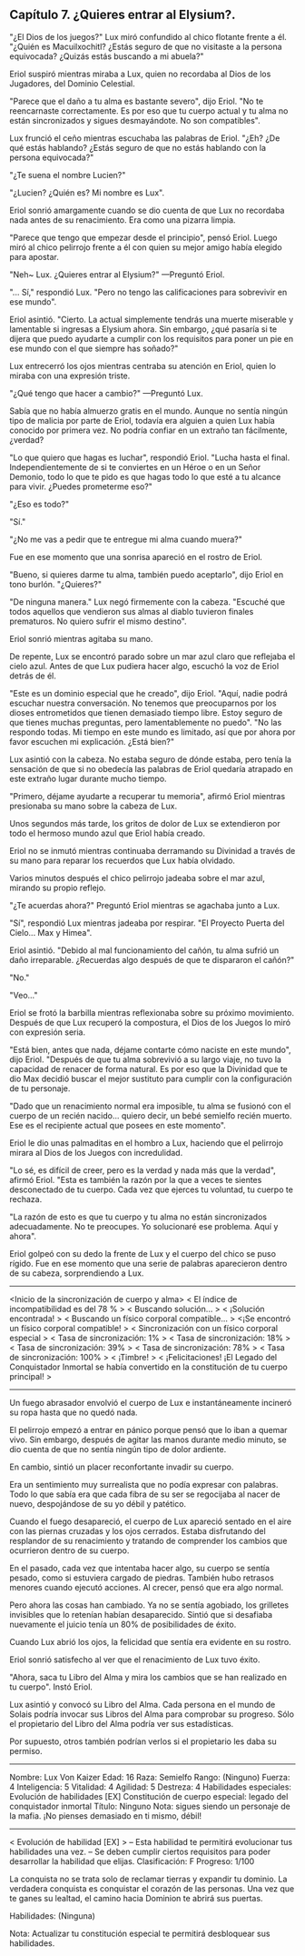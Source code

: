 
## Capítulo 7. ¿Quieres entrar al Elysium?.


"¿El Dios de los juegos?" Lux miró confundido al chico flotante frente a él. "¿Quién es Macuilxochitl? ¿Estás seguro de que no visitaste a la persona equivocada? ¿Quizás estás buscando a mi abuela?"

Eriol suspiró mientras miraba a Lux, quien no recordaba al Dios de los Jugadores, del Dominio Celestial.

"Parece que el daño a tu alma es bastante severo", dijo Eriol. "No te reencarnaste correctamente. Es por eso que tu cuerpo actual y tu alma no están sincronizados y sigues desmayándote. No son compatibles".

Lux frunció el ceño mientras escuchaba las palabras de Eriol. "¿Eh? ¿De qué estás hablando? ¿Estás seguro de que no estás hablando con la persona equivocada?"

"¿Te suena el nombre Lucien?"

"¿Lucien? ¿Quién es? Mi nombre es Lux".

Eriol sonrió amargamente cuando se dio cuenta de que Lux no recordaba nada antes de su renacimiento. Era como una pizarra limpia.

"Parece que tengo que empezar desde el principio", pensó Eriol. Luego miró al chico pelirrojo frente a él con quien su mejor amigo había elegido para apostar.

"Neh~ Lux. ¿Quieres entrar al Elysium?" —Preguntó Eriol.

"... Sí," respondió Lux. "Pero no tengo las calificaciones para sobrevivir en ese mundo".

Eriol asintió. "Cierto. La actual simplemente tendrás una muerte miserable y lamentable si ingresas a Elysium ahora. Sin embargo, ¿qué pasaría si te dijera que puedo ayudarte a cumplir con los requisitos para poner un pie en ese mundo con el que siempre has soñado?"

Lux entrecerró los ojos mientras centraba su atención en Eriol, quien lo miraba con una expresión triste.

"¿Qué tengo que hacer a cambio?" —Preguntó Lux.

Sabía que no había almuerzo gratis en el mundo. Aunque no sentía ningún tipo de malicia por parte de Eriol, todavía era alguien a quien Lux había conocido por primera vez. No podría confiar en un extraño tan fácilmente, ¿verdad?

"Lo que quiero que hagas es luchar", respondió Eriol. "Lucha hasta el final. Independientemente de si te conviertes en un Héroe o en un Señor Demonio, todo lo que te pido es que hagas todo lo que esté a tu alcance para vivir. ¿Puedes prometerme eso?"

"¿Eso es todo?"

"Sí."

"¿No me vas a pedir que te entregue mi alma cuando muera?"

Fue en ese momento que una sonrisa apareció en el rostro de Eriol.

"Bueno, si quieres darme tu alma, también puedo aceptarlo", dijo Eriol en tono burlón. "¿Quieres?"

"De ninguna manera." Lux negó firmemente con la cabeza. "Escuché que todos aquellos que vendieron sus almas al diablo tuvieron finales prematuros. No quiero sufrir el mismo destino".

Eriol sonrió mientras agitaba su mano.

De repente, Lux se encontró parado sobre un mar azul claro que reflejaba el cielo azul.
Antes de que Lux pudiera hacer algo, escuchó la voz de Eriol detrás de él.

"Este es un dominio especial que he creado", dijo Eriol. "Aquí, nadie podrá escuchar nuestra conversación. No tenemos que preocuparnos por los dioses entrometidos que tienen demasiado tiempo libre. Estoy seguro de que tienes muchas preguntas, pero lamentablemente no puedo". "No las respondo todas. Mi tiempo en este mundo es limitado, así que por ahora por favor escuchen mi explicación. ¿Está bien?"

Lux asintió con la cabeza. No estaba seguro de dónde estaba, pero tenía la sensación de que si no obedecía las palabras de Eriol quedaría atrapado en este extraño lugar durante mucho tiempo.

"Primero, déjame ayudarte a recuperar tu memoria", afirmó Eriol mientras presionaba su mano sobre la cabeza de Lux.

Unos segundos más tarde, los gritos de dolor de Lux se extendieron por todo el hermoso mundo azul que Eriol había creado.

Eriol no se inmutó mientras continuaba derramando su Divinidad a través de su mano para reparar los recuerdos que Lux había olvidado.

Varios minutos después el chico pelirrojo jadeaba sobre el mar azul, mirando su propio reflejo.

"¿Te acuerdas ahora?" Preguntó Eriol mientras se agachaba junto a Lux.

"Sí", respondió Lux mientras jadeaba por respirar. "El Proyecto Puerta del Cielo... Max y Himea".

Eriol asintió. "Debido al mal funcionamiento del cañón, tu alma sufrió un daño irreparable. ¿Recuerdas algo después de que te dispararon el cañón?"

"No."

"Veo..."

Eriol se frotó la barbilla mientras reflexionaba sobre su próximo movimiento. Después de que Lux recuperó la compostura, el Dios de los Juegos lo miró con expresión seria.

"Está bien, antes que nada, déjame contarte cómo naciste en este mundo", dijo Eriol. "Después de que tu alma sobrevivió a su largo viaje, no tuvo la capacidad de renacer de forma natural. Es por eso que la Divinidad que te dio Max decidió buscar el mejor sustituto para cumplir con la configuración de tu personaje.

"Dado que un renacimiento normal era imposible, tu alma se fusionó con el cuerpo de un recién nacido... quiero decir, un bebé semielfo recién muerto. Ese es el recipiente actual que posees en este momento".

Eriol le dio unas palmaditas en el hombro a Lux, haciendo que el pelirrojo mirara al Dios de los Juegos con incredulidad.

"Lo sé, es difícil de creer, pero es la verdad y nada más que la verdad", afirmó Eriol. "Esta es también la razón por la que a veces te sientes desconectado de tu cuerpo. Cada vez que ejerces tu voluntad, tu cuerpo te rechaza.

"La razón de esto es que tu cuerpo y tu alma no están sincronizados adecuadamente. No te preocupes. Yo solucionaré ese problema. Aquí y ahora".

Eriol golpeó con su dedo la frente de Lux y el cuerpo del chico se puso rígido. Fue en ese momento que una serie de palabras aparecieron dentro de su cabeza, sorprendiendo a Lux.

---

<Inicio de la sincronización de cuerpo y alma>
< El índice de incompatibilidad es del 78 % >
< Buscando solución… >
< ¡Solución encontrada! >
< Buscando un físico corporal compatible... >
<¡Se encontró un físico corporal compatible! >
<Legado del Conquistador Inmortal>
< Sincronización con un físico corporal especial >
< Tasa de sincronización: 1% >
< Tasa de sincronización: 18% >
< Tasa de sincronización: 39% >
< Tasa de sincronización: 78% >
< Tasa de sincronización: 100% >
< ¡Timbre! >
< ¡Felicitaciones! ¡El Legado del Conquistador Inmortal se había convertido en la constitución de tu cuerpo principal! >

---

Un fuego abrasador envolvió el cuerpo de Lux e instantáneamente incineró su ropa hasta que no quedó nada.

El pelirrojo empezó a entrar en pánico porque pensó que lo iban a quemar vivo. Sin embargo, después de agitar las manos durante medio minuto, se dio cuenta de que no sentía ningún tipo de dolor ardiente.

En cambio, sintió un placer reconfortante invadir su cuerpo.

Era un sentimiento muy surrealista que no podía expresar con palabras. Todo lo que sabía era que cada fibra de su ser se regocijaba al nacer de nuevo, despojándose de su yo débil y patético.

Cuando el fuego desapareció, el cuerpo de Lux apareció sentado en el aire con las piernas cruzadas y los ojos cerrados. Estaba disfrutando del resplandor de su renacimiento y tratando de comprender los cambios que ocurrieron dentro de su cuerpo.

En el pasado, cada vez que intentaba hacer algo, su cuerpo se sentía pesado, como si estuviera cargado de piedras. También hubo retrasos menores cuando ejecutó acciones. Al crecer, pensó que era algo normal.

Pero ahora las cosas han cambiado. Ya no se sentía agobiado, los grilletes invisibles que lo retenían habían desaparecido. Sintió que si desafiaba nuevamente el juicio tenía un 80% de posibilidades de éxito.

Cuando Lux abrió los ojos, la felicidad que sentía era evidente en su rostro.

Eriol sonrió satisfecho al ver que el renacimiento de Lux tuvo éxito.

"Ahora, saca tu Libro del Alma y mira los cambios que se han realizado en tu cuerpo". Instó Eriol.

Lux asintió y convocó su Libro del Alma. Cada persona en el mundo de Solais podría invocar sus Libros del Alma para comprobar su progreso. Sólo el propietario del Libro del Alma podría ver sus estadísticas.

Por supuesto, otros también podrían verlos si el propietario les daba su permiso.

---

Nombre: Lux Von Kaizer
Edad: 16
Raza: Semielfo
Rango: (Ninguno)
Fuerza: 4
Inteligencia: 5
Vitalidad: 4
Agilidad: 5
Destreza: 4
Habilidades especiales: Evolución de habilidades [EX]
Constitución de cuerpo especial: legado del conquistador inmortal
Título: Ninguno
Nota: sigues siendo un personaje de la mafia. ¡No pienses demasiado en ti mismo, débil!

---

< Evolución de habilidad [EX] >
– Esta habilidad te permitirá evolucionar tus habilidades una vez.
– Se deben cumplir ciertos requisitos para poder desarrollar la habilidad que elijas.
<Legado del Conquistador Inmortal>
Clasificación: F
Progreso: 1/100

La conquista no se trata solo de reclamar tierras y expandir tu dominio. La verdadera conquista es conquistar el corazón de las personas. Una vez que te ganes su lealtad, el camino hacia Dominion te abrirá sus puertas.

Habilidades: (Ninguna)

Nota: Actualizar tu constitución especial te permitirá desbloquear sus habilidades.
